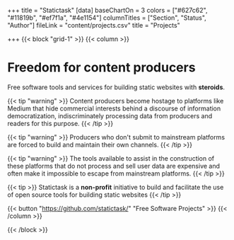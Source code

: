 +++
title = "Statictask"
[data]
baseChartOn = 3
colors = ["#627c62", "#11819b", "#ef7f1a", "#4e1154"]
columnTitles = ["Section", "Status", "Author"]
fileLink = "content/projects.csv"
title = "Projects"

+++
{{< block "grid-1" >}}
{{< column >}}

# Freedom for content producers

Free software tools and services for building static websites with **steroids**.

{{< tip "warning" >}}
Content producers become hostage to platforms like Medium that hide commercial interests behind a discourse of information democratization, indiscriminately processing data from producers and readers for this purpose.
{{< /tip >}}

{{< tip "warning" >}}
Producers who don't submit to mainstream platforms are forced to build and maintain their own channels.
{{< /tip >}}

{{< tip "warning" >}}
The tools available to assist in the construction of these platforms that do not process and sell user data are expensive and often make it impossible to escape from mainstream platforms.
{{< /tip >}}

{{< tip >}}
Statictask is a **non-profit** initiative to build and facilitate the use of open source tools for building static websites
{{< /tip >}}


{{< button "https://github.com/statictask/" "Free Software Projects" >}}
{{< /column >}}

{{< /block >}}
